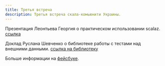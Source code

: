 ```yaml
---
title: Третья встреча
description: Третья встреча скала-комьюнити Украины.
---
```


Презентация Леонтьева Георгия о практическом использовании scalaz. [ссылка][scalaz]

Доклад Руслана Шевченко о библиотеке работы с тестами над внешними данными. [ссылка на библиотеку][fixture]

Больше информации на [фейсбуке][facebook].

[facebook]: https://www.facebook.com/events/269308823145922/
[scalaz]:   http://www.folone.info/docs/scalaz-presentation.html
[fixture]:  https://github.com/rssh/fixture-state-management

